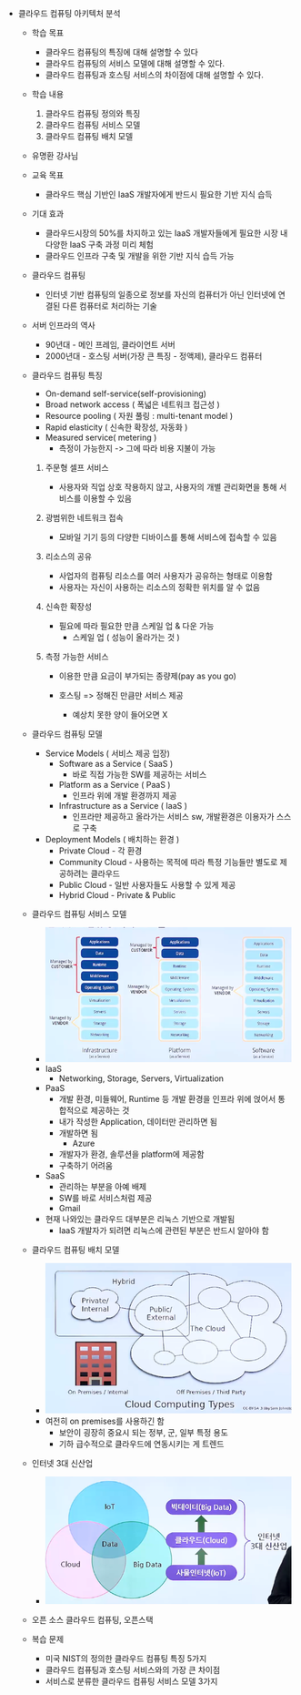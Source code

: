- 클라우드 컴퓨팅 아키텍처 분석

  - 학습 목표

    - 클라우드 컴퓨팅의 특징에 대해 설명할 수 있다
    - 클라우드 컴퓨팅의 서비스 모델에 대해 설명할 수 있다.
    - 클라우드 컴퓨팅과 호스팅 서비스의 차이점에 대해 설명할 수 있다.

  - 학습 내용

    1. 클라우드 컴퓨팅 정의와 특징
    2. 클라우드 컴퓨팅 서비스 모델
    3. 클라우드 컴퓨팅 배치 모델

  - 유명환 강사님

  - 교육 목표

    - 클라우드 핵심 기반인 IaaS 개발자에게 반드시 필요한 기반 지식 습득

  - 기대 효과

    - 클라우드시장의 50%를 차지하고 있는 IaaS 개발자들에게 필요한 시장 내 다양한 IaaS 구축 과정 미리 체험
    - 클라우드 인프라 구축 및 개발을 위한 기반 지식 습득 가능

  - 클라우드 컴퓨팅 

    - 인터넷 기반 컴퓨팅의 일종으로 정보를 자신의 컴퓨터가 아닌 인터넷에 연결된 다른 컴퓨터로 처리하는 기술

  - 서버 인프라의 역사

    - 90년대 - 메인 프레임, 클라이언트 서버
    - 2000년대 - 호스팅 서버(가장 큰 특징 - 정액제), 클라우드 컴퓨터

  - 클라우드 컴퓨팅 특징 

    - On-demand self-service(self-provisioning)
    - Broad network access ( 폭넓은 네트워크 접근성 )
    - Resource pooling ( 자원 풀링 : multi-tenant model )
    - Rapid elasticity ( 신속한 확장성, 자동화 )
    - Measured service( metering )
      - 측정이 가능한지 -> 그에 따라 비용 지불이 가능

    1. 주문형 셀프 서비스

       - 사용자와 직업 상호 작용하지 않고,  사용자의 개별 관리화면을 통해 서비스를 이용할 수 있음

    2. 광범위한 네트워크 접속

       - 모바일 기기 등의 다양한 디바이스를 통해 서비스에 접속할 수 있음

    3. 리소스의 공유

       - 사업자의 컴퓨팅 리소스를 여러 사용자가 공유하는 형태로 이용함
       - 사용자는 자신이 사용하는 리소스의 정확한 위치를 알 수 없음

    4. 신속한 확장성

       - 필요에 따라 필요한 만큼 스케일 업 & 다운 가능
         - 스케일 업 ( 성능이 올라가는 것 )

    5. 측정 가능한 서비스

       - 이용한 만큼 요금이 부가되는 종량제(pay as you go)

       - 호스팅 => 정해진 만큼만 서비스 제공
         - 예상치 못한 양이 들어오면 X
    
  - 클라우드 컴퓨팅 모델
  
    - Service Models ( 서비스 제공 입장)
      - Software as a Service ( SaaS )
        - 바로 직접 가능한 SW를 제공하는 서비스
      - Platform as a Service ( PaaS )
        - 인프라 위에 개발 환경까지 제공
      - Infrastructure as a Service ( IaaS )
        - 인프라만 제공하고 올라가는 서비스 sw, 개발환경은 이용자가 스스로 구축
    - Deployment Models ( 배치하는 환경 )
      - Private Cloud - 각 환경 
      - Community Cloud - 사용하는 목적에 따라 특정 기능들만 별도로 제공하려는 클라우드
      - Public Cloud - 일반 사용자들도 사용할 수 있게 제공 
      - Hybrid Cloud - Private & Public
  
  - 클라우드 컴퓨팅 서비스 모델 
  
    - <img src=".\1.PNG" alt="1" style="zoom:150%;" />
    - IaaS 
      - Networking, Storage, Servers, Virtualization
    - PaaS
      - 개발 환경, 미들웨어, Runtime 등 개발 환경을 인프라 위에 얹어서 통합적으로 제공하는 것 
      - 내가 작성한 Application, 데이터만 관리하면 됨
      - 개발하면 됨
        - Azure
      - 개발자가 환경, 솔루션을 platform에 제공함 
      - 구축하기 어려움
    - SaaS
      - 관리하는 부분을 아예 배제
      - SW를 바로 서비스처럼 제공 
      - Gmail 
    - 현재 나와있는 클라우드 대부분은 리눅스 기반으로 개발됨
      - IaaS 개발자가 되려면 리눅스에 관련된 부분은 반드시 알아야 함
  
  - 클라우드 컴퓨팅 배치 모델
  
    - <img src=".\2.PNG" alt="2" style="zoom:150%;" />
    - 여전히 on premises를 사용하긴 함
      - 보안이 굉장히 중요시 되는 정부, 군, 일부 특정 용도
      - 기하 급수적으로 클라우드에 연동시키는 게 트렌드
  
  - 인터넷 3대 신산업
  
    - ![3](.\3.png)
  
  - 오픈 소스 클라우드 컴퓨팅, 오픈스택
  
  - 복습 문제
  
    - 미국 NIST의 정의한 클라우드 컴퓨팅 특징 5가지
    - 클라우드 컴퓨팅과 호스팅 서비스와의 가장 큰 차이점
    - 서비스로 분류한 클라우드 컴퓨팅 서비스 모델 3가지
